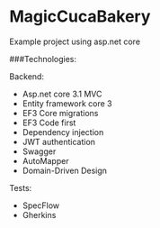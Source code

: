 # MagicCucaBakery

Example project using asp.net core

###Technologies:

Backend:

* Asp.net core 3.1 MVC
* Entity framework core 3
* EF3 Core migrations
* EF3 Code first
* Dependency injection
* JWT authentication
* Swagger
* AutoMapper
* Domain-Driven Design 

Tests:

* SpecFlow
* Gherkins


